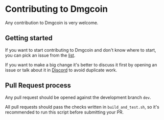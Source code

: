 # Contributing to Dmgcoin

Any contribution to Dmgcoin is very welcome.

## Getting started

If you want to start contributing to Dmgcoin and don't know where to start, you can pick an issue from
the [list](https://github.com/dmgcoin/dmgcoin/issues).

If you want to make a big change it's better to discuss it first by opening an issue or talk about it in
[Discord](https://discord.gg/WmGhhzk) to avoid duplicate work.

## Pull Request process

Any pull request should be opened against the development branch `dev`.

All pull requests should pass the checks written in `build_and_test.sh`, so it's recommended to run this script before
submitting your PR.